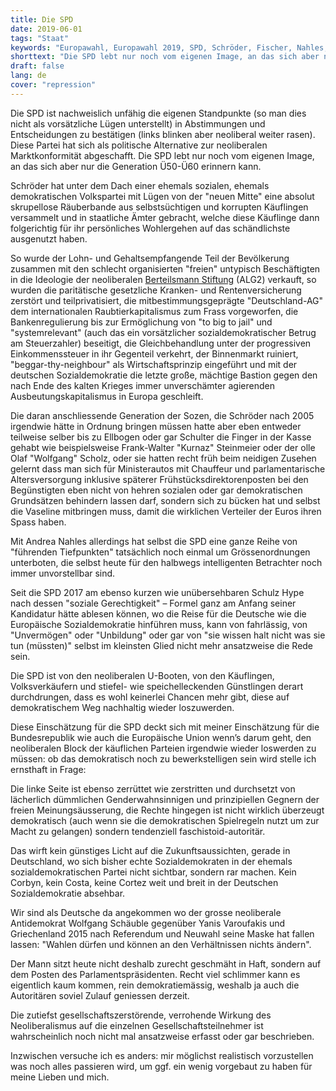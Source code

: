 ```yaml
---
title: Die SPD
date: 2019-06-01
tags: "Staat"
keywords: "Europawahl, Europawahl 2019, SPD, Schröder, Fischer, Nahles, Scholz, Bertelsmann Stiftung, Hartz 4, ALG2, Gesellschaft"
shorttext: "Die SPD lebt nur noch vom eigenen Image, an das sich aber nur die Generation Ü50-Ü60 erinnern kann."
draft: false
lang: de
cover: "repression"
---
```


Die SPD ist nachweislich unfähig die eigenen Standpunkte (so man dies nicht als vorsätzliche Lügen unterstellt) in Abstimmungen und Entscheidungen zu bestätigen (links blinken aber neoliberal weiter rasen). Diese Partei hat sich als politische Alternative zur neoliberalen Marktkonformität abgeschafft. Die SPD lebt nur noch vom eigenen Image, an das sich aber nur die Generation Ü50-Ü60 erinnern kann.

Schröder hat unter dem Dach einer ehemals sozialen, ehemals demokratischen Volkspartei mit Lügen von der "neuen Mitte" eine absolut skrupellose Räuberbande aus selbstsüchtigen und korrupten Käuflingen versammelt und in staatliche Ämter gebracht, welche diese Käuflinge dann folgerichtig für ihr persönliches Wohlergehen auf das schändlichste ausgenutzt haben.

So wurde der Lohn- und Gehaltsempfangende Teil der Bevölkerung zusammen mit den schlecht organisierten "freien" untypisch Beschäftigten in die Ideologie der neoliberalen [Berteilsmann Stiftung](https://www.claus-von-wagner.de/tv/anstalt/20180424-hartz-iv "Die Anstalt vom 24. April 2018 Hartz IV – Mit Katie Freudenschuss, Timo Wopp, HG. Butzko") (ALG2) verkauft, so wurden die paritätische gesetzliche Kranken- und Rentenversicherung zerstört und teilprivatisiert, die mitbestimmungsgeprägte "Deutschland-AG" dem internationalen Raubtierkapitalismus zum Frass vorgeworfen, die Bankenregulierung bis zur Ermöglichung von "to big to jail" und "systemrelevant" (auch das ein vorsätzlicher sozialdemokratischer Betrug am Steuerzahler) beseitigt, die Gleichbehandlung unter der progressiven Einkommenssteuer in ihr Gegenteil verkehrt, der Binnenmarkt ruiniert, "beggar-thy-neighbour" als Wirtschaftsprinzip eingeführt und mit der deutschen Sozialdemokratie die letzte große, mächtige Bastion gegen den nach Ende des kalten Krieges immer unverschämter agierenden Ausbeutungskapitalismus in Europa geschleift.

Die daran anschliessende Generation der Sozen, die Schröder nach 2005 irgendwie hätte in Ordnung bringen müssen hatte aber eben entweder teilweise selber bis zu Ellbogen oder gar Schulter die Finger in der Kasse gehabt wie beispielsweise Frank-Walter "Kurnaz" Steinmeier oder der olle Olaf "Wolfgang" Scholz, oder sie hatten recht früh beim neidigen Zusehen gelernt dass man sich für Ministerautos mit Chauffeur und parlamentarische Altersversorgung inklusive späterer Frühstücksdirektorenposten bei den Begünstigten eben nicht von hehren sozialen oder gar demokratischen Grundsätzen behindern lassen darf, sondern sich zu bücken hat und selbst die Vaseline mitbringen muss, damit die wirklichen Verteiler der Euros ihren Spass haben.

Mit Andrea Nahles allerdings hat selbst die SPD eine ganze Reihe von "führenden Tiefpunkten" tatsächlich noch einmal um Grössenordnungen unterboten, die selbst heute für den halbwegs intelligenten Betrachter noch immer unvorstellbar sind.

Seit die SPD 2017 am ebenso kurzen wie unübersehbaren Schulz Hype nach dessen "soziale Gerechtigkeit" – Formel ganz am Anfang seiner Kandidatur hätte ablesen können, wo die Reise für die Deutsche wie die Europäische Sozialdemokratie hinführen muss, kann von fahrlässig, von "Unvermögen" oder "Unbildung" oder gar von "sie wissen halt nicht was sie tun (müssten)" selbst im kleinsten Glied nicht mehr ansatzweise die Rede sein.

Die SPD ist von den neoliberalen U-Booten, von den Käuflingen, Volksverkäufern und stiefel- wie speichelleckenden Günstlingen derart durchdrungen, dass es wohl keinerlei Chancen mehr gibt, diese auf demokratischem Weg nachhaltig wieder loszuwerden.

Diese Einschätzung für die SPD deckt sich mit meiner Einschätzung für die Bundesrepublik wie auch die Europäische Union wenn’s darum geht, den neoliberalen Block der käuflichen Parteien irgendwie wieder loswerden zu müssen: ob das demokratisch noch zu bewerkstelligen sein wird stelle ich ernsthaft in Frage:

Die linke Seite ist ebenso zerrüttet wie zerstritten und durchsetzt von lächerlich dümmlichen Genderwahnsinnigen und prinzipiellen Gegnern der freien Meinungsäusserung, die Rechte hingegen ist nicht wirklich überzeugt demokratisch (auch wenn sie die demokratischen Spielregeln nutzt um zur Macht zu gelangen) sondern tendenziell faschistoid-autoritär.

Das wirft kein günstiges Licht auf die Zukunftsaussichten, gerade in Deutschland, wo sich bisher echte Sozialdemokraten in der ehemals sozialdemokratischen Partei nicht sichtbar, sondern rar machen. Kein Corbyn, kein Costa, keine Cortez weit und breit in der Deutschen Sozialdemokratie absehbar.

Wir sind als Deutsche da angekommen wo der grosse neoliberale Antidemokrat Wolfgang Schäuble gegenüber Yanis Varoufakis und Griechenland 2015 nach Referendum und Neuwahl seine Maske hat fallen lassen: "Wahlen dürfen und können an den Verhältnissen nichts ändern".

Der Mann sitzt heute nicht deshalb zurecht geschmäht in Haft, sondern auf dem Posten des Parlamentspräsidenten. Recht viel schlimmer kann es eigentlich kaum kommen, rein demokratiemässig, weshalb ja auch die Autoritären soviel Zulauf geniessen derzeit.

Die zutiefst gesellschaftszerstörende, verrohende Wirkung des Neoliberalismus auf die einzelnen Gesellschaftsteilnehmer ist wahrscheinlich noch nicht mal ansatzweise erfasst oder gar beschrieben.

Inzwischen versuche ich es anders: mir möglichst realistisch vorzustellen was noch alles passieren wird, um ggf. ein wenig vorgebaut zu haben für meine Lieben und mich.

